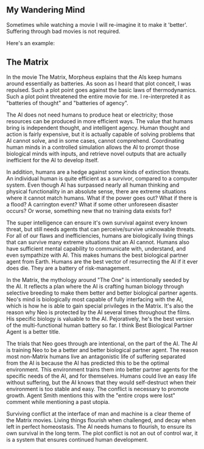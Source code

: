 ## My Wandering Mind
Sometimes while watching a movie I will re-imagine it to make it 'better'. Suffering through bad movies is not required.

Here's an example:

## The Matrix
In the movie The Matrix, Morpheus explains that the AIs keep humans around essentially as batteries. As soon as I heard that plot conceit, I was repulsed. Such a plot point goes against the basic laws of thermodynamics. Such a plot point threatened the entire movie for me. I re-interpreted it as "batteries of thought" and "batteries of agency".

The AI does not need humans to produce heat or electricity; those resources can be produced in more efficient ways. The value that humans bring is independent thought, and intelligent agency. Human thought and action is fairly expensive, but it is actually capable of solving problems that AI cannot solve, and in some cases, cannot comprehend. Coordinating human minds in a controlled simulation allows the AI to prompt those biological minds with inputs, and retrieve novel outputs that are actually inefficient for the AI to develop itself.

In addition, humans are a hedge against some kinds of extinction threats. An individual human is quite efficient as a survivor, compared to a computer system. Even though AI has surpassed nearly all human thinking and physical functionality in an absolute sense, there are extreme situations where it cannot match humans. What if the power goes out? What if there is a flood? A carrington event? What if some other unforeseen disaster occurs? Or worse, something new that no training data exists for?

The super intelligence can ensure it's own survival against every known threat, but still needs agents that can perceive/survive unknowable threats. For all of our flaws and inefficiencies, humans are biologically living things that can survive many extreme situations that an AI cannot. Humans also have sufficient mental capability to communicate with, understand, and even sympathize with AI. This makes humans the best biological partner agent from Earth. Humans are the best vector of resurrecting the AI if it ever does die. They are a battery of risk-management.

In the Matrix, the mythology around "The One" is intentionally seeded by the AI. It reflects a plan where the AI is crafting human biology through selective breeding to make them better and better biological partner agents. Neo's mind is biologically most capable of fully interfacing with the AI, which is how he is able to gain special privileges in the Matrix. It's also the reason why Neo is protected by the AI several times throughout the films. His specific biology is valuable to the AI. Pejoratively, he's the best version of the multi-functional human battery so far. I think Best Biological Partner Agent is a better title.

The trials that Neo goes through are intentional, on the part of the AI. The AI is training Neo to be a better and better biological partner agent. The reason most non-Matrix humans live an antagonistic life of suffering separated from the AI is because the AI has predicted this to be the optimal environment. This environment trains them into better partner agents for the specific needs of the AI, and for themselves. Humans could live an easy life without suffering, but the AI knows that they would self-destruct when their environment is too stable and easy. The conflict is necessary to promote growth. Agent Smith mentions this with the "entire crops were lost" comment while mentioning a past utopia.

Surviving conflict at the interface of man and machine is a clear theme of the Matrix movies. Living things flourish when challenged, and decay when left in perfect homeostasis. The AI needs humans to flourish, to ensure its own survival in the long term. The plot conflict is not an out of control war, it is a system that ensures continued human development.
